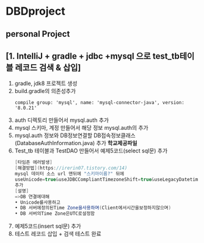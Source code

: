 # DBDproject
personal Project
---
[1. IntelliJ + gradle + jdbc +mysql 으로 test_tb테이블 레코드 검색 & 삽입]
---
1. gradle, jdk8 프로젝트 생성
2. build.gradle의 의존성추가
	```
	compile group: 'mysql', name: 'mysql-connector-java', version: '8.0.21'
	```
3. auth 디렉토리 만들어서 mysql.auth 추가
4. mysql 스키마, 계정 만들어서 해당 정보 mysql.auth의 추가
5. mysql.auth 정보와 DB정보연결할 DB접속정보클래스(DatabaseAuthInformation.java) 추가 **학교제공파일** 	
6. Test_tb 테이블과 TestDAO 만들어서 예제5코드(select sql문) 추가
	```java
	[타임존 에러발생]
	[해결방법](https://irerin07.tistory.com/14)
	mysql 데이터 소스 url 맨뒤에 "스키마이름?" 뒤에
	useUnicode=true&useJDBCCompliantTimezoneShift=true&useLegacyDatetimeCode=false&serverTimezone=UTC
	추가
	[설명]
	=>DB 연결에대해
	• Unicode를사용하고
	• DB 서버에정의된Time Zone을사용하며(Client에서시간을보정하지않으며)
	• DB 서버의Time Zone은UTC로설정함
	```
7. 예제5코드(insert sql문) 추가
8. 테스트 레코드 삽입 + 검색 테스트 완료
